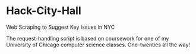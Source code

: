 # Hack-City-Hall
Web Scraping to Suggest Key Issues in NYC

The request-handling script is based on coursework for one of my University of Chicago computer science classes. One-twenties all the way!
